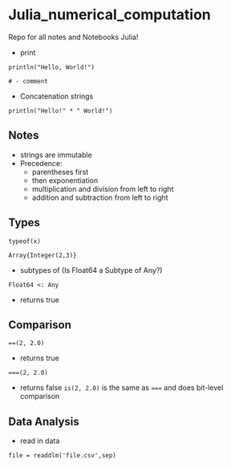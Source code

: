 # Julia_numerical_computation
Repo for all notes and Notebooks Julia!

- print
```
println("Hello, World!")
```

```
# - comment
```
- Concatenation strings

```
println("Hello!" * " World!") 
```

## Notes
- strings are immutable
- Precedence:
  - parentheses first
  - then exponentiation
  - multiplication and division from left to right
  - addition and subtraction from left to right

## Types
```
typeof(x)
```

```
Array{Integer(2,3)}
```
- subtypes of (Is Float64 a Subtype of Any?)
```
Float64 <: Any
```
- returns true 

## Comparison 
```
==(2, 2.0)
``` 
- returns true
```
===(2, 2.0)
``` 
- returns false
```is(2, 2.0)``` is the same as ```===``` and does bit-level comparison


## Data Analysis

- read in data
```
file = readdlm('file.csv',sep)
```


